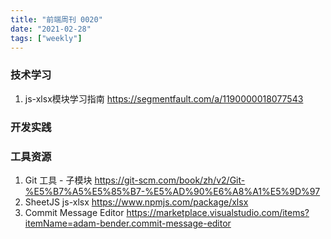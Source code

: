 ```yaml
---
title: "前端周刊 0020"
date: "2021-02-28"
tags: ["weekly"]
---
```

### 技术学习
1. js-xlsx模块学习指南 https://segmentfault.com/a/1190000018077543

### 开发实践

### 工具资源
1. Git 工具 - 子模块 https://git-scm.com/book/zh/v2/Git-%E5%B7%A5%E5%85%B7-%E5%AD%90%E6%A8%A1%E5%9D%97
2. SheetJS js-xlsx https://www.npmjs.com/package/xlsx
3. Commit Message Editor https://marketplace.visualstudio.com/items?itemName=adam-bender.commit-message-editor